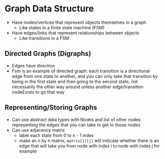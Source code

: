 # Graph Data Structure

* Have nodes/vertices that represent objects themselves in a graph
  * Like states in a finite state machine (FSM)
* Have edges/links that represent relationships between objects
  * Like transitions in a FSM

## Directed Graphs (Digraphs)

* Edges have direction
* Fsm is an example of directed graph: each transition is a directional edge from one state to another, and you can only take that transition by being in the first state and then going to the second state, not necessarily the other way around unless another edge/transition nodeExists to go that way

## Representing/Storing Graphs

* Can use abstract data types with Nodes and list of other nodes representing the edges that you can take to get to those nodes
* Can use adjacency matrix
  * label each state from 0 to n - 1 index
  * make an n by n matrix, `matrix[i][j]` will indicate whether there is an edge that will take you from node with index i to node with index j for example
